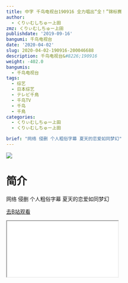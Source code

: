 ```yaml
---
title: 中字 千鸟电视台190916 全力唱出“全！”锦标赛
author:
  - くりぃむしちゅー上田
zmz: くりぃむしちゅー上田
publishdate: '2019-09-16'
bangumi: 千鸟电视台
date: '2020-04-02'
slug: 2020-04-02-190916-200046688
description: 千鸟电视台&#8226;190916
weight: -402.0
bangumis:
  - 千鸟电视台
tags:
  - 综艺
  - 日本综艺
  - テレビ千鳥
  - 千鸟TV
  - 千鸟
  - 千鳥
categories:
  - くりぃむしちゅー上田
  - くりぃむしちゅー上田

brief: "网络 侵删 个人粗俗字幕 夏天的恋爱如同梦幻"
---
```

![](https://raw.githubusercontent.com/tcgriffith/owaraisite/master/static/tmpimg/108f445d59d0059e3837111d6c1f3c82d69f3ee9.jpg.480.jpg)
# 简介  
网络
侵删 个人粗俗字幕
夏天的恋爱如同梦幻  

[去B站观看](https://www.bilibili.com/video/av200046688/)
<div class ="resp-container"><iframe class="testiframe" src="//player.bilibili.com/player.html?aid=200046688"", scrolling="no", allowfullscreen="true" > </iframe></div> 
